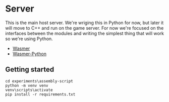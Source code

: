 # Server

This is the main host server.  We're wriging this in Python for now, but later
it will move to C++ and run on the game server.  For now we're focused on
the interfaces between the modules and writing the simplest thing that will work
so we're using Python.

* [Wasmer](https://pypi.org/project/wasmer/)
* [Wasmer-Python](https://github.com/wasmerio/wasmer-python/)

## Getting started
```
cd experiments\assembly-script
python -m venv venv
venv\scripts\activate
pip install -r requirements.txt
```